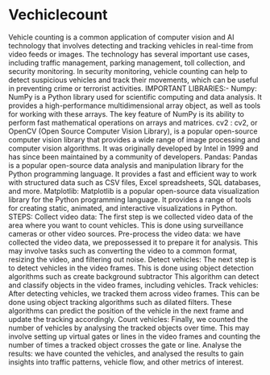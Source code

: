 # Vechiclecount
Vehicle counting is a common application of computer vision and AI technology that involves detecting and tracking vehicles in real-time from video feeds or images. The technology has several important use cases, including traffic management, parking management, toll collection, and security monitoring.
In security monitoring, vehicle counting can help to detect suspicious vehicles and track their movements, which can be useful in preventing crime or terrorist activities. 
IMPORTANT LIBRARIES:-
Numpy: NumPy is a Python library used for scientific computing and data analysis. It provides a high-performance multidimensional array object, as well as tools for working with these arrays. The key feature of NumPy is its ability to perform fast mathematical operations on arrays and matrices.
cv2 : cv2, or OpenCV (Open Source Computer Vision Library), is a popular open-source computer vision library that provides a wide range of image processing and computer vision algorithms. It was originally developed by Intel in 1999 and has since been maintained by a community of developers.
Pandas: Pandas is a popular open-source data analysis and manipulation library for the Python programming language. It provides a fast and efficient way to work with structured data such as CSV files, Excel spreadsheets, SQL databases, and more.
Matplotlib: Matplotlib is a popular open-source data visualization library for the Python programming language. It provides a range of tools for creating static, animated, and interactive visualizations in Python.
STEPS:
Collect video data: The first step is we collected video data of the area where you want to count vehicles. This is done using surveillance cameras or other video sources.
Pre-process the video data: we have collected the video data, we prepossessed it to prepare it for analysis. This may involve tasks such as converting the video to a common format, resizing the video, and filtering out noise.
Detect vehicles: The next step is to detect vehicles in the video frames. This is done using object detection algorithms such as create background subtractor This algorithm can detect and classify objects in the video frames, including vehicles.
Track vehicles: After detecting vehicles, we tracked them across video frames. This can be done using object tracking algorithms such as dilated filters. These algorithms can predict the position of the vehicle in the next frame and update the tracking accordingly.
Count vehicles: Finally, we counted the number of vehicles by analysing the tracked objects over time. This may involve setting up virtual gates or lines in the video frames and counting the number of times a tracked object crosses the gate or line.
Analyse the results: we have counted the vehicles, and analysed the results to gain insights into traffic patterns, vehicle flow, and other metrics of interest.
